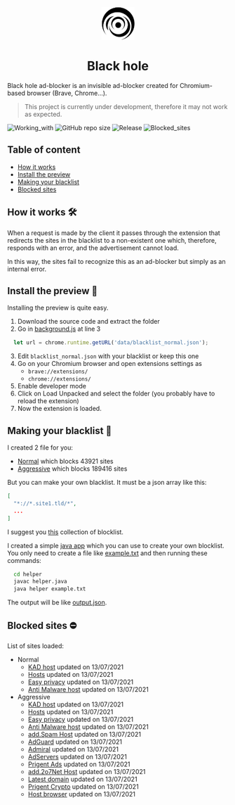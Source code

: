 <p align="center">
  <img src="https://github.com/Bombo01/Black-hole-ad-blocker/blob/master/images/blackhole_128.png" width="75" height="75"/>
</p>
<h1 align="center">Black hole</h1>

Black hole ad-blocker is an invisible ad-blocker created for Chromium-based browser (Brave, Chrome...).

> This project is currently under development, therefore it may not work as expected.

![Working_with](https://img.shields.io/badge/Working%20with-chromium-yellow?style=for-the-badge)
![GitHub repo size](https://img.shields.io/github/repo-size/Bombo01/Black-hole-ad-blocker?style=for-the-badge)
![Release](https://img.shields.io/badge/Release-1.0-success?style=for-the-badge)
![Blocked_sites](https://img.shields.io/badge/blocked%20sites-%3E%2043926-red?style=for-the-badge)

## Table of content

- [How it works](#how-it-works-hammer_and_wrench)
- [Install the preview](#install-the-preview-file_folder)
- [Making your blacklist](#making-your-blacklist-page_facing_up)
- [Blocked sites](#blocked-sites-no_entry)

## How it works :hammer_and_wrench:

When a request is made by the client it passes through the extension that redirects the sites in the blacklist to a non-existent one which, therefore, responds with an error, and the advertisement cannot load.

In this way, the sites fail to recognize this as an ad-blocker but simply as an internal error.

## Install the preview :file_folder:

Installing the preview is quite easy.

1. Download the source code and extract the folder
2. Go in [background.js](background.js) at line 3
```javascript 
  let url = chrome.runtime.getURL('data/blacklist_normal.json');
```
3. Edit `blacklist_normal.json` with your blacklist or keep this one
4. Go on your Chromium browser and open extensions settings as
    - `brave://extensions/`
    - `chrome://extensions/`
5. Enable developer mode
6. Click on Load Unpacked and select the folder (you probably have to reload the extension)
7. Now the extension is loaded.

## Making your blacklist :page_facing_up:

I created 2 file for you:
- [Normal](data/blacklist_normal.json) which blocks 43921 sites
- [Aggressive](data/blacklist_aggressive.json) which blocks 189416 sites

But you can make your own blacklist. It must be a json array like this:
```json
[
  "*://*.site1.tld/*",
  ...
]
```
I suggest you [this](https://firebog.net/) collection of blocklist.

I created a simple [java app](helper/helper.java) which you can use to create your own blocklist.  
You only need to create a file like [example.txt](helper/example.txt) and then running these commands:
```bash
  cd helper
  javac helper.java
  java helper example.txt
```
The output will be like [output.json](helper/output.json).

## Blocked sites :no_entry:

List of sites loaded: 
- Normal
   - [KAD host](https://raw.githubusercontent.com/PolishFiltersTeam/KADhosts/master/KADhosts.txt) updated on 13/07/2021
   - [Hosts](https://adaway.org/hosts.txt) updated on 13/07/2021
   - [Easy privacy](https://v.firebog.net/hosts/Easyprivacy.txt) updated on 13/07/2021
   - [Anti Malware host](https://raw.githubusercontent.com/DandelionSprout/adfilt/master/Alternate%20versions%20Anti-Malware%20List/AntiMalwareHosts.txt) updated on 13/07/2021
- Aggressive
    - [KAD host](https://raw.githubusercontent.com/PolishFiltersTeam/KADhosts/master/KADhosts.txt) updated on 13/07/2021
    - [Hosts](https://adaway.org/hosts.txt) updated on 13/07/2021
    - [Easy privacy](https://v.firebog.net/hosts/Easyprivacy.txt) updated on 13/07/2021
    - [Anti Malware host](https://raw.githubusercontent.com/DandelionSprout/adfilt/master/Alternate%20versions%20Anti-Malware%20List/AntiMalwareHosts.txt) updated on 13/07/2021
    - [add.Spam Host](https://raw.githubusercontent.com/FadeMind/hosts.extras/master/add.Spam/hosts) updated on 13/07/2021
    - [AdGuard](https://v.firebog.net/hosts/AdguardDNS.txt) updated on 13/07/2021
    - [Admiral](https://v.firebog.net/hosts/Admiral.txt) updated on 13/07/2021
    - [AdServers](https://raw.githubusercontent.com/anudeepND/blacklist/master/adservers.txt) updated on 13/07/2021
    - [Prigent Ads](https://v.firebog.net/hosts/Prigent-Ads.txt) updated on 13/07/2021
    - [add.2o7Net Host](https://raw.githubusercontent.com/FadeMind/hosts.extras/master/add.2o7Net/hosts) updated on 13/07/2021
    - [Latest domain](https://osint.digitalside.it/Threat-Intel/lists/latestdomains.txt) updated on 13/07/2021
    - [Prigent Crypto](https://v.firebog.net/hosts/Prigent-Crypto.txt) updated on 13/07/2021
    - [Host browser](https://zerodot1.gitlab.io/CoinBlockerLists/hosts_browser) updated on 13/07/2021
